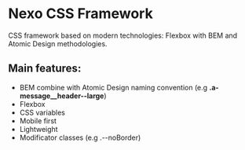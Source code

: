 
# Nexo CSS Framework
CSS framework based on modern technologies: Flexbox with BEM and Atomic Design methodologies.

## Main features:

- BEM combine with Atomic Design naming convention
(e.g **.a-message__header--large**)
- Flexbox
- CSS variables
- Mobile first
- Lightweight
- Modificator classes (e.g .--noBorder)
